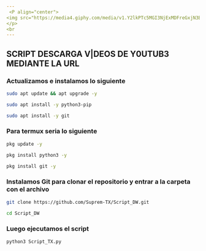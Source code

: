 ```yaml
---
 <P align="center">
<img src="https://media4.giphy.com/media/v1.Y2lkPTc5MGI3NjExMDFreGxjN3B5bHZmamtld3Zpd3hvN3Rua2lmMm53a2swc2NuN3AwZyZlcD12MV9pbnRlcm5hbF9naWZfYnlfaWQmY3Q9Zw/jlVObChD6Fb5C/giphy.gif" width="260" height="260"/>
</p>
<br
---
```

##

##

## SCRIPT DESCARGA V|DEOS DE Y0UTUB3 MEDIANTE LA URL

### Actualizamos e instalamos lo siguiente 
```bash
sudo apt update && apt upgrade -y
```
```bash
sudo apt install -y python3-pip
```
```bash
sudo apt install -y git
```
### Para termux seria lo siguiente
```bash
pkg update -y
```
```bash
pkg install python3 -y
```
```bash
pkg install git -y
```
### Instalamos Git para clonar el repositorio y entrar a la carpeta con el archivo 
```bash
git clone https://github.com/Suprem-TX/Script_DW.git
```
```bash
cd Script_DW
```
### Luego ejecutamos el script

```bash
python3 Script_TX.py
```

